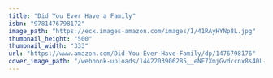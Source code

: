 ```yaml
---
title: "Did You Ever Have a Family"
isbn: "9781476798172"
image_path: "https://ecx.images-amazon.com/images/I/41RAyHYNp8L.jpg"
thumbnail_height: "500"
thumbnail_width: "333"
url: "https://www.amazon.com/Did-You-Ever-Have-Family/dp/1476798176"
cover_image_path: "/webhook-uploads/1442203906285__eNE7XmjGvdccnx8s40L-shpOZMkznHJehB0VoEJUiiKQCg-QDYxhRgRjdghfozlC9Lq9lRvWgQx0cUmyJb0jtEnrH3_zc7L%3Ds1440"
---
```


